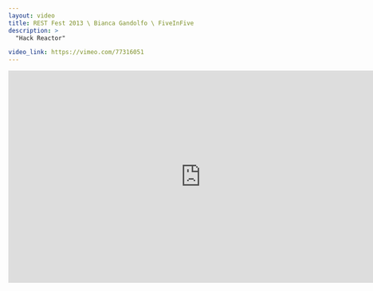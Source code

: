 ```yaml
---
layout: video
title: REST Fest 2013 \ Bianca Gandolfo \ FiveInFive
description: >
  "Hack Reactor"

video_link: https://vimeo.com/77316051
---
```

<iframe src="https://player.vimeo.com/video/77316051?title=0&byline=0&portrait=0&badge=0&autopause=0&player_id=0" width="772" height="426" frameborder="0" title="REST Fest 2013 \ Bianca Gandolfo \ FiveInFive" webkitallowfullscreen mozallowfullscreen allowfullscreen></iframe>